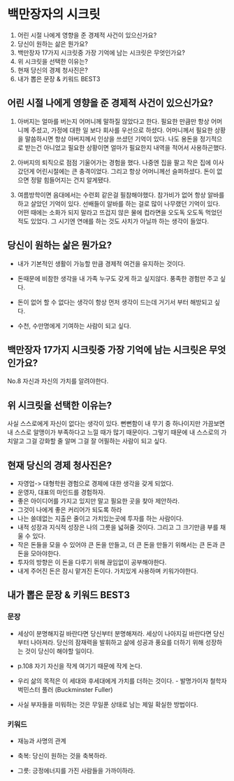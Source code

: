 # 백만장자의 시크릿

1. 어린 시절 나에게 영향을 준 경제적 사건이 있으신가요?
2. 당신이 원하는 삶은 뭔가요?
3. 백만장자 17가지 시크릿중 가장 기억에 남는 시크릿은 무엇인가요?
4. 위 시크릿을 선택한 이유는?
5. 현재 당신의 경제 청사진은?
6. 내가 뽑은 문장 & 키워드 BEST3

## 어린 시절 나에게 영향을 준 경제적 사건이 있으신가요?

1. 아버지는 얼마를 버는지 어머니께 말하질 않았다고 한다. 필요한 만큼만 항상 어머니께 주셨고, 가정에 대한 일 보다 회사를 우선으로 하셨다. 어머니께서 필요한 상황을 말씀하시면 항상 아버지께서 인상을 쓰셨던 기억이 있다. 나도 용돈을 정기적으로 받는건 아니었고 필요한 상황이면 얼마가 필요한지 내역을 적어서 사용하곤했다.

2. 아버지의 퇴직으로 점점 기울어가는 경험을 했다. 나중엔 집을 팔고 작은 집에 이사갔던게 어린시절에는 큰 충격이었다. 그리고 항상 어머니께선 슬퍼하셨다. 돈이 없으면 정말 힘들어지는 건지 알게됐다.

3. 여름방학이면 음대에서는 수련회 같은걸 필참해야했다. 참가비가 없어 항상 알바를 하고 살았던 기억이 있다. 선배들이 알바를 하는 걸로 많이 나무랬던 기억이 있다. 어떤 때에는 소화가 되지 말라고 뜨겁지 않은 물에 컵라면을 오도독 오도독 먹었던 적도 있었다. 그 시기엔 연애를 하는 것도 사치가 아닐까 하는 생각이 들었다.

## 당신이 원하는 삶은 뭔가요?

- 내가 기본적인 생활이 가능할 만큼 경제적 여건을 유지하는 것이다.

- 돈때문에 비참한 생각을 내 가족 누구도 갖게 하고 싶지않다. 풍족한 경험만 주고 싶다.

- 돈이 없어 할 수 없다는 생각이 항상 먼저 생각이 드는데 거기서 부터 해방되고 싶다.

- 수천, 수만명에게 기여하는 사람이 되고 싶다.

## 백만장자 17가지 시크릿중 가장 기억에 남는 시크릿은 무엇인가요?

No.8 자신과 자신의 가치를 알려야한다.

## 위 시크릿을 선택한 이유는?

사실 스스로에게 자신이 없다는 생각이 있다. 뻔뻔함이 내 무기 중 하나이지만 가끔보면 내 스스로 알맹이가 부족하다고 느낄 때가 많기 때문이다. 그렇기 때문에 내 스스로의 가치알고 그걸 강화할 줄 알며 그걸 잘 어필하는 사람이 되고 싶다.

## 현재 당신의 경제 청사진은?

- 자영업-> 대형학원 경험으로 경제에 대한 생각을 갖게 되었다.
- 운영자, 대표의 마인드를 경험하자.
- 좋은 아이디어를 가지고 있지만 말고 필요한 곳을 찾아 제안하라.
- 그것이 나에게 좋은 커리어가 되도록 하라
- 나는 쓸데없는 지출은 줄이고 가치있는곳에 투자를 하는 사람이다.
- 내적 성장과 지식적 성장은 나의 그릇을 넓혀줄 것이다. 그리고 그 크기만큼 부를 채울 수 있다.
- 작은 돈들을 모을 수 있어야 큰 돈을 만들고, 더 큰 돈을 만들기 위해서는 큰 돈과 큰 돈을 모아야한다.
- 투자의 방향은 이 돈을 다루기 위해 끊임없이 공부해야한다.
- 내게 주어진 돈은 잠시 맡겨진 돈이다. 가치있게 사용하며 키워가야한다.

## 내가 뽑은 문장 & 키워드 BEST3

### 문장

- 세상이 분명해지길 바란다면 당신부터 분명해져라. 세상이 나아지길 바란다면 당신부터 나아져라. 당신의 잠재력을 발휘하고 삶에 성공과 풍요를 더하기 위해 성장하는 것이 당신이 해야할 일이다.

- p.108 자기 자신을 작게 여기기 때문에 작게 논다.

- 우리 삶의 목적은 이 세대와 후세대에게 가치를 더하는 것이다. - 발명가이자 철학자 벅민스터 풀러 (Buckminster Fuller)

- 사실 부자들을 미워하는 것은 무일푼 상태로 남는 제일 확실한 방법이다.

### 키워드

- 재능과 사명의 관계

- 축복: 당신이 원하는 것을 축복하라.

- 그릇: 긍정에너지를 가진 사람들을 가까이하라.
